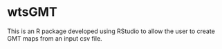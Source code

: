 wtsGMT
======

This is an R package developed using RStudio to allow the user to create GMT maps from an input csv file. 
